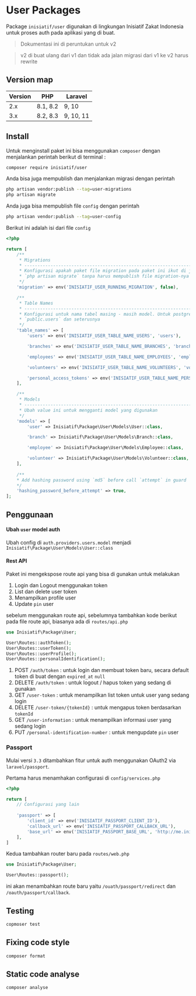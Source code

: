 # User Packages

Package `inisiatif/user` digunakan di lingkungan Inisiatif Zakat Indonesia untuk proses auth
pada aplikasi yang di buat.

> Dokumentasi ini di peruntukan untuk v2

> v2 di buat ulang dari v1 dan tidak ada jalan migrasi dari v1 ke v2 harus rewrite

## Version map


| Version | PHP      | Laravel    |
|---------|----------|------------|
| 2.x     | 8.1, 8.2 | 9, 10      |
| 3.x     | 8.2, 8.3 | 9, 10, 11  |

## Install

Untuk menginstall paket ini bisa menggunakan `composer` dengan menjalankan perintah berikut
di terminal :

```bash
composer require inisiatif/user
```
Anda bisa juga mempublish dan menjalankan migrasi dengan perintah

```bash
php artisan vendor:publish --tag=user-migrations
php artisan migrate
```

Anda juga bisa mempublish file `config` dengan perintah

```bash
php artisan vendor:publish --tag=user-config
```

Berikut ini adalah isi dari file `config`

```php
<?php

return [
    /**
     * Migrations
     * -----------------------------------------------------------------------------------------------------------------
     * Konfigurasi apakah paket file migration pada paket ini ikut di jalankan saat user menjalankan perintah
     * `php artisan migrate` tanpa harus mempublish file migration-nya
     */
    'migration' => env('INISIATIF_USER_RUNNING_MIGRATION', false),

    /**
     * Table Names
     * -----------------------------------------------------------------------------------------------------------------
     * Konfigurasi untuk nama tabel masing - masih model. Untuk postgres dengan beda schema bisa menggunakan dot, contah
     * `public.users` dan seterusnya
     */
    'table_names' => [
        'users' => env('INISIATIF_USER_TABLE_NAME_USERS', 'users'),

        'branches' => env('INISIATIF_USER_TABLE_NAME_BRANCHES', 'branches'),

        'employees' => env('INISIATIF_USER_TABLE_NAME_EMPLOYEES', 'employees'),

        'volunteers' => env('INISIATIF_USER_TABLE_NAME_VOLUNTEERS', 'volunteers'),

        'personal_access_tokens' => env('INISIATIF_USER_TABLE_NAME_PERSONAL_ACCESS_TOKENS', 'personal_access_tokens')
    ],

    /**
     * Models
     * -----------------------------------------------------------------------------------------------------------------
     * Ubah value ini untuk mengganti model yang digunakan
     */
    'models' => [
        'user' => Inisiatif\Package\User\Models\User::class,

        'branch' => Inisiatif\Package\User\Models\Branch::class,

        'employee' => Inisiatif\Package\User\Models\Employee::class,

        'volunteer' => Inisiatif\Package\User\Models\Volunteer::class,
    ],
    
    /**
    * Add hashing password using `md5` before call `attempt` in guard 
    */
    'hashing_password_before_attempt' => true,
];
```

## Penggunaan

#### Ubah `user` model auth

Ubah config di `auth.providers.users.model` menjadi `Inisiatif\Package\User\Models\User::class`

#### Rest API

Paket ini mengekspose route api yang bisa di gunakan untuk melakukan 

1. Login dan Logout menggunakan token
2. List dan delete user token
3. Menampilkan profile user
4. Update `pin` user

sebelum menggunakan route api, sebelumnya tambahkan kode berikut pada file route api,
biasanya ada di `routes/api.php`

```php
use Inisiatif\Package\User;

User\Routes::authToken();
User\Routes::userToken();
User\Routes::userProfile();
User\Routes::personalIdentification();
```

1. POST `/auth/token` : untuk login dan membuat token baru, secara default token di buat dengan `expired_at` `null`
2. DELETE `/auth/token` : untuk logout / hapus token yang sedang di gunakan
3. GET `/user-token` : untuk menampilkan list token untuk user yang sedang login
4. DELETE `/user-token/{tokenId}` : untuk mengapus token berdasarkan `tokenId`
5. GET `/user-information` : untuk menampilkan informasi user yang sedang login
6. PUT `/personal-identification-number` : untuk mengupdate `pin` user

### Passport

Mulai versi `3.3` ditambahkan fitur untuk auth menggunakan OAuth2 via `laravel/passport`.

Pertama harus menamhakan configurasi di `config/services.php`

```php
<?php

return [
    // Configurasi yang lain
    
    'passport' => [
        'client_id' => env('INISIATIF_PASSPORT_CLIENT_ID'),
        'callback_url' => env('INISIATIF_PASSPORT_CALLBACK_URL'),
        'base_url' => env('INISIATIF_PASSPORT_BASE_URL', 'http://me.inisiatif.id'),
    ],
]
```

Kedua tambahkan router baru pada `routes/web.php`

```php
use Inisiatif\Package\User;

User\Routes::passport();
```

ini akan menambahkan route baru yaitu `/ouath/passport/redirect` dan `/oauth/passport/callback`.

## Testing
```bash
copmoser test
```

## Fixing code style
```bash
composer format
```

## Static code analyse 
```bash
composer analyse
```
